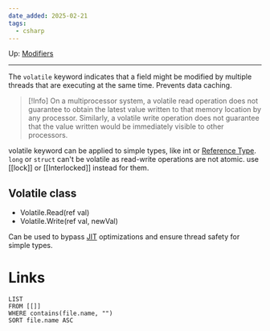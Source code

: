 ```yaml
---
date_added: 2025-02-21
tags:
  - csharp
---
```

Up: [Modifiers](Modifiers.md)
___
 The `volatile` keyword indicates that a field might be modified by multiple threads that are executing at the same time. Prevents data caching.
 
>[!Info]
> On a multiprocessor system, a volatile read operation does not guarantee to obtain the latest value written to that memory location by any processor. Similarly, a volatile write operation does not guarantee that the value written would be immediately visible to other processors.

volatile keyword can be applied to simple types, like int or [Reference Type](Reference%20Type.md). `long` or `struct` can't be volatile as read-write operations are not atomic. use [[lock]] or [[Interlocked]] instead for them.

## Volatile class

- Volatile.Read(ref val)
- Volatile.Write(ref val, newVal)

Can be used to bypass [JIT](JIT.md) optimizations and ensure thread safety for simple types.


# Links
```dataview
LIST
FROM [[]]
WHERE contains(file.name, "")
SORT file.name ASC
```
